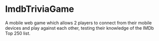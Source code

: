 ImdbTriviaGame
==============

A mobile web game which allows 2 players to connect from their mobile devices and play against each other, testing their knowledge of the IMDb Top 250 list.
